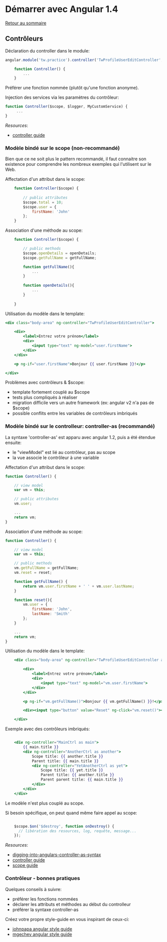 # Démarrer avec Angular 1.4

[Retour au sommaire](01.00.angular-bases.documentation-fr.md)

## Contrôleurs

Déclaration du controller dans le module:

``` js
angular.module('tw.practice').controller('TwProfileUserEditController', Controller);

    function Controller() {
        ...
    }
```

Préférer une fonction nommée (plutôt qu'une fonction anonyme).

Injection des services via les paramètres du contrôleur:

``` js
function Controller($scope, $logger, MyCustomService) {
     ...
}
```

*Resources*: 

* [controller guide](https://code.angularjs.org/1.4.5/docs/guide/controller)

### Modèle bindé sur le scope (non-recommandé)

Bien que ce ne soit plus le pattern recommandé, il faut connaitre son existence pour comprendre les nombreux exemples qui l'utilisent sur le Web.

Affectation d'un attribut dans le scope:

``` js
    function Controller($scope) {
    
        // public attributes
        $scope.total = 10;
        $scope.user = {
            firstName: 'John'
        };
    }
```

Association d'une méthode au scope:

``` js
    function Controller($scope) {

        // public methods
        $scope.openDetails = openDetails;
        $scope.getFullName = getFullName;

        function getFullName(){
            ...
        }
        
        function openDetails(){
            ...
        }
        
    }
```

Utilisation du modèle dans le template:

``` handlebars
<div class="body-area" ng-controller="TwProfileUserEditController">

    <div>
        <label>Entrez votre prénom</label>
        <div>
            <input type="text" ng-model="user.firstName">
        </div>
    </div>

    <p ng-if="user.firstName">Bonjour {{ user.firstName }}!</p>

</div>
```

Problèmes avec contrôleurs & $scope:
* template fortement couplé au $scope
* tests plus compliqués à réaliser
* migration difficile vers un autre framework (ex: angular v2 n'a pas de $scope)
* possible conflits entre les variables de contrôleurs imbriqués

### Modèle bindé sur le controlleur: controller-as (recommandé)

La syntaxe 'controller-as' est apparu avec angular 1.2, puis a été étendue ensuite:
* le "viewModel" est lié au contrôleur, pas au scope
* la vue associe le contrôleur à une variable


Affectation d'un attribut dans le scope:

``` js
function Controller() {

    // view model
    var vm = this;

    // public attributes
    vm.user;

    ...
    return vm;
}
```

Association d'une méthode au scope:

``` js
function Controller() {

    // view model
    var vm = this;

    // public methods
    vm.getFullName = getFullName;
    vm.reset = reset;

    function getFullName() {
        return vm.user.firstName + ' ' + vm.user.lastName;
    }

    function reset(){
        vm.user = {
            firstName: 'John',
            lastName: 'Smith'
        };
    }

    ...
    return vm;
}
```   
Utilisation du modèle dans le template:

``` handlebars
    <div class="body-area" ng-controller="TwProfileUserEditController as vm">

        <div>
            <label>Entrez votre prénom</label>
            <div>
                <input type="text" ng-model="vm.user.firstName">
            </div>
        </div>

        <p ng-if="vm.getFullName()">Bonjour {{ vm.getFullName() }}!</p>

        <div><input type="button" value="Reset" ng-click="vm.reset()"></div>

    </div>
```

Exemple avec des contrôleurs imbriqués:

``` handlebars

    <div ng-controller="MainCtrl as main">
        {{ main.title }}
        <div ng-controller="AnotherCtrl as another">
            Scope title: {{ another.title }}
            Parent title: {{ main.title }}
            <div ng-controller="YetAnotherCtrl as yet">
                Scope title: {{ yet.title }}
                Parent title: {{ another.title }}
                Parent parent title: {{ main.title }}
            </div>
        </div>
    </div>
```

Le modèle n'est plus couplé au scope.
    
Si besoin spécifique, on peut quand même faire appel au scope:

``` js

    $scope.$on('$destroy', function onDestroy() {
      // libération des resources, log, requête, message...
    });
```

*Resources*: 

* [digging-into-angulars-controller-as-syntax](http://toddmotto.com/digging-into-angulars-controller-as-syntax)
* [controller guide](https://code.angularjs.org/1.4.5/docs/guide/controller)
* [scope guide](https://code.angularjs.org/1.4.5/docs/guide/scope)

### Contrôleur - bonnes pratiques

Quelques conseils à suivre:

* préférer les fonctions nommées
* déclarer les attributs et méthodes au début du controlleur
* préférer la syntaxe controller-as

Créez votre propre style-guide en vous inspirant de ceux-ci:

* [johnpapa angular style guide](https://github.com/johnpapa/angular-styleguide)
* [mgechev angular style guide](https://github.com/mgechev/angularjs-style-guide)